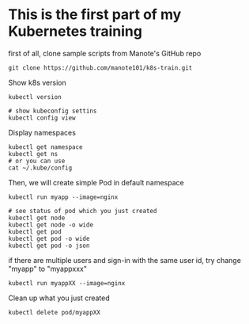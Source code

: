 # This is the first part of my Kubernetes training
first of all, clone sample scripts from Manote's GitHub repo
```
git clone https://github.com/manote101/k8s-train.git
```

Show k8s version
```
kubectl version

# show kubeconfig settins
kubectl config view
```

Display namespaces
```
kubectl get namespace
kubectl get ns
# or you can use
cat ~/.kube/config
```



Then, we will create simple Pod in default namespace
```
kubectl run myapp --image=nginx

# see status of pod which you just created
kubectl get node 
kubectl get node -o wide
kubectl get pod
kubectl get pod -o wide
kubectl get pod -o json
```

if there are multiple users and sign-in with the same user id, try change "myapp" to "myappxxx"
```
kubectl run myappXX --image=nginx
```

Clean up what you just created
```
kubectl delete pod/myappXX
```

